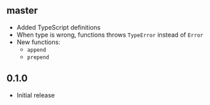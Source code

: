 ## master

* Added TypeScript definitions
* When type is wrong, functions throws `TypeError` instead of `Error`
* New functions:
  * `append`
  * `prepend`

## 0.1.0

* Initial release
